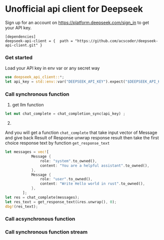 # Unofficial api client for Deepseek 
Sign up for an account on https://platform.deepseek.com/sign_in to get your API key.


```
[dependencies]
deepseek-api-client = {  path = "https://github.com/acscoder/deepseek-api-client.git" } 
```
### Get started
Load your API key in env var or any secret way 
```rust
use deepseek_api_client::*;
let api_key = std::env::var("DEEPSEEK_API_KEY").expect("$DEEPSEEK_API_KEY is not set");
```

### Call synchronous function
1. get llm function
```rust
let mut chat_complete = chat_completion_sync(api_key) ;
```
2. 
And you will get a function `chat_complete` that take input vector of Message and give back Result of Response 
unwrap response result then take the first choice response text by function `get_response_text`
```rust
let messages = vec![
            Message {
                role: "system".to_owned(),
                content: "You are a helpful assistant".to_owned(),
            },
            Message {
                role: "user".to_owned(),
                content: "Write Hello world in rust".to_owned(),
            },
        ];
let res = chat_complete(messages);
let res_text = get_response_text(&res.unwrap(), 0);
dbg!(res_text);
```

### Call acsynchronous function

### Call synchronous function stream